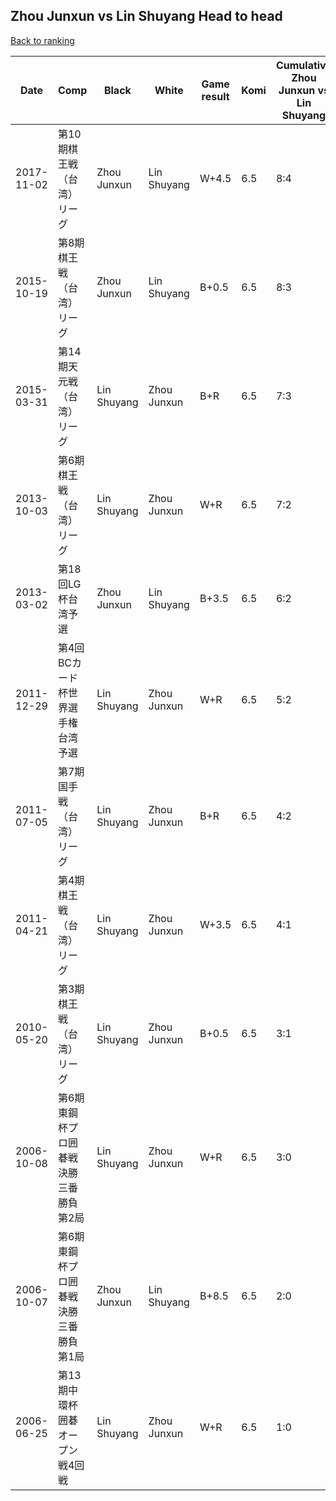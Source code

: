 ## Zhou Junxun vs Lin Shuyang Head to head

[Back to ranking](../../index.md)




| **Date** | **Comp** | **Black** | **White** | **Game result** | **Komi** | **Cumulative Zhou Junxun vs Lin Shuyang** | **Zhou Junxun streak** | **Lin Shuyang streak** | 
| --- | --- | --- | --- | --- | --- | --- | --- | --- |
| 2017-11-02 | 第10期棋王戦（台湾）リーグ | Zhou Junxun | Lin Shuyang | W+4.5 | 6.5 | 8:4 | 0 | 1 | 
| 2015-10-19 | 第8期棋王戦（台湾）リーグ | Zhou Junxun | Lin Shuyang | B+0.5 | 6.5 | 8:3 | 1 | 0 | 
| 2015-03-31 | 第14期天元戦（台湾）リーグ | Lin Shuyang | Zhou Junxun | B+R | 6.5 | 7:3 | 0 | 1 | 
| 2013-10-03 | 第6期棋王戦（台湾）リーグ | Lin Shuyang | Zhou Junxun | W+R | 6.5 | 7:2 | 3 | 0 | 
| 2013-03-02 | 第18回LG杯台湾予選 | Zhou Junxun | Lin Shuyang | B+3.5 | 6.5 | 6:2 | 2 | 0 | 
| 2011-12-29 | 第4回BCカード杯世界選手権台湾予選 | Lin Shuyang | Zhou Junxun | W+R | 6.5 | 5:2 | 1 | 0 | 
| 2011-07-05 | 第7期国手戦（台湾）リーグ | Lin Shuyang | Zhou Junxun | B+R | 6.5 | 4:2 | 0 | 1 | 
| 2011-04-21 | 第4期棋王戦（台湾）リーグ | Lin Shuyang | Zhou Junxun | W+3.5 | 6.5 | 4:1 | 1 | 0 | 
| 2010-05-20 | 第3期棋王戦（台湾）リーグ | Lin Shuyang | Zhou Junxun | B+0.5 | 6.5 | 3:1 | 0 | 1 | 
| 2006-10-08 | 第6期東鋼杯プロ囲碁戦決勝三番勝負第2局 | Lin Shuyang | Zhou Junxun | W+R | 6.5 | 3:0 | 3 | 0 | 
| 2006-10-07 | 第6期東鋼杯プロ囲碁戦決勝三番勝負第1局 | Zhou Junxun | Lin Shuyang | B+8.5 | 6.5 | 2:0 | 2 | 0 | 
| 2006-06-25 | 第13期中環杯囲碁オープン戦4回戦 | Lin Shuyang | Zhou Junxun | W+R | 6.5 | 1:0 | 1 | 0 |




